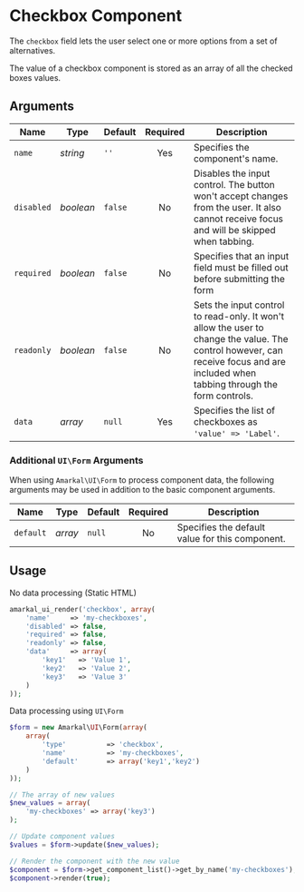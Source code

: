 # Checkbox Component

The `checkbox` field lets the user select one or more options from a set of alternatives.

The value of a checkbox component is stored as an array of all the checked boxes values.

## Arguments

Name | Type | Default | Required | Description
---|---|---|:---:|---
`name`|*string*|`''`|Yes|Specifies the component's name.
`disabled`|*boolean*|`false`|No|Disables the input control. The button won't accept changes from the user. It also cannot receive focus and will be skipped when tabbing.
`required`|*boolean*|`false`|No|Specifies that an input field must be filled out before submitting the form
`readonly`|*boolean*|`false`|No|Sets the input control to read-only. It won't allow the user to change the value. The control however, can receive focus and are included when tabbing through the form controls.
`data`|*array*|`null`|Yes|Specifies the list of checkboxes as `'value' => 'Label'`.

### Additional `UI\Form` Arguments

When using `Amarkal\UI\Form` to process component data, the following arguments may be used in addition to the basic component arguments.

Name | Type | Default | Required | Description
---|---|---|:---:|---
`default`|*array*|`null`|No|Specifies the default value for this component.

## Usage

No data processing (Static HTML)

```php
amarkal_ui_render('checkbox', array(
    'name'     => 'my-checkboxes',
    'disabled' => false,
    'required' => false,
    'readonly' => false,
    'data'     => array(
        'key1'   => 'Value 1',
        'key2'   => 'Value 2',
        'key3'   => 'Value 3'
    )
));
```

Data processing using `UI\Form`

```php
$form = new Amarkal\UI\Form(array(
    array(
        'type'          => 'checkbox',
        'name'          => 'my-checkboxes',
        'default'       => array('key1','key2')
    )
));

// The array of new values
$new_values = array(
    'my-checkboxes' => array('key3') 
);

// Update component values
$values = $form->update($new_values);

// Render the component with the new value
$component = $form->get_component_list()->get_by_name('my-checkboxes');
$component->render(true);
```